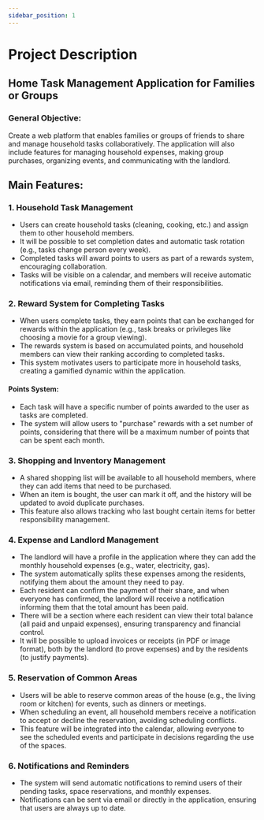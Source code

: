 ```yaml
---
sidebar_position: 1
---
```


# Project Description

## Home Task Management Application for Families or Groups

### General Objective:
Create a web platform that enables families or groups of friends to share and manage household tasks collaboratively. The application will also include features for managing household expenses, making group purchases, organizing events, and communicating with the landlord.

## Main Features:

### 1. Household Task Management
- Users can create household tasks (cleaning, cooking, etc.) and assign them to other household members.
- It will be possible to set completion dates and automatic task rotation (e.g., tasks change person every week).
- Completed tasks will award points to users as part of a rewards system, encouraging collaboration.
- Tasks will be visible on a calendar, and members will receive automatic notifications via email, reminding them of their responsibilities.

### 2. Reward System for Completing Tasks
- When users complete tasks, they earn points that can be exchanged for rewards within the application (e.g., task breaks or privileges like choosing a movie for a group viewing).
- The rewards system is based on accumulated points, and household members can view their ranking according to completed tasks.
- This system motivates users to participate more in household tasks, creating a gamified dynamic within the application.

#### Points System:
- Each task will have a specific number of points awarded to the user as tasks are completed. 
- The system will allow users to "purchase" rewards with a set number of points, considering that there will be a maximum number of points that can be spent each month.

### 3. Shopping and Inventory Management
- A shared shopping list will be available to all household members, where they can add items that need to be purchased.
- When an item is bought, the user can mark it off, and the history will be updated to avoid duplicate purchases.
- This feature also allows tracking who last bought certain items for better responsibility management.

### 4. Expense and Landlord Management
- The landlord will have a profile in the application where they can add the monthly household expenses (e.g., water, electricity, gas).
- The system automatically splits these expenses among the residents, notifying them about the amount they need to pay.
- Each resident can confirm the payment of their share, and when everyone has confirmed, the landlord will receive a notification informing them that the total amount has been paid.
- There will be a section where each resident can view their total balance (all paid and unpaid expenses), ensuring transparency and financial control.
- It will be possible to upload invoices or receipts (in PDF or image format), both by the landlord (to prove expenses) and by the residents (to justify payments).

### 5. Reservation of Common Areas
- Users will be able to reserve common areas of the house (e.g., the living room or kitchen) for events, such as dinners or meetings.
- When scheduling an event, all household members receive a notification to accept or decline the reservation, avoiding scheduling conflicts.
- This feature will be integrated into the calendar, allowing everyone to see the scheduled events and participate in decisions regarding the use of the spaces.

### 6. Notifications and Reminders
- The system will send automatic notifications to remind users of their pending tasks, space reservations, and monthly expenses.
- Notifications can be sent via email or directly in the application, ensuring that users are always up to date.

